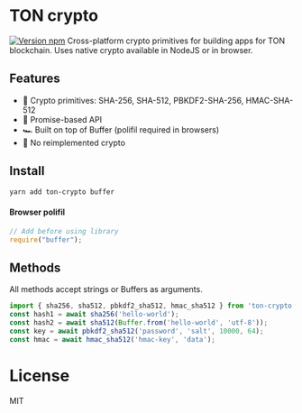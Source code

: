 # TON crypto

[![Version npm](https://img.shields.io/npm/v/ton-crypto.svg?logo=npm)](https://www.npmjs.com/package/ton-crypto)
Cross-platform crypto primitives for building apps for TON blockchain. Uses native crypto available in NodeJS or in browser.

## Features

- 🦺 Crypto primitives: SHA-256, SHA-512, PBKDF2-SHA-256, HMAC-SHA-512
- 🚀 Promise-based API
- 🏎 Built on top of Buffer (polifil required in browsers)
- 🍰 No reimplemented crypto

## Install

```bash
yarn add ton-crypto buffer
```

#### Browser polifil

```js
// Add before using library
require("buffer");
```

## Methods
All methods accept strings or Buffers as arguments.

```js
import { sha256, sha512, pbkdf2_sha512, hmac_sha512 } from 'ton-crypto';
const hash1 = await sha256('hello-world');
const hash2 = await sha512(Buffer.from('hello-world', 'utf-8'));
const key = await pbkdf2_sha512('password', 'salt', 10000, 64);
const hmac = await hmac_sha512('hmac-key', 'data');
```

# License

MIT
